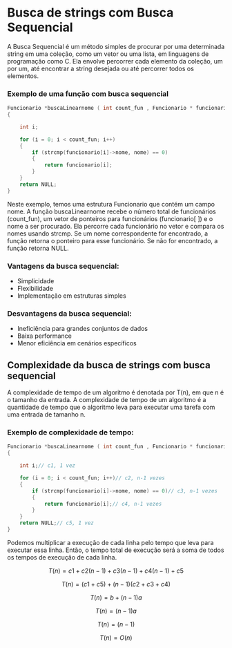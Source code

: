 
# Busca de strings com Busca Sequencial

A Busca Sequencial é um método simples de procurar por uma determinada string em uma coleção, como um vetor ou uma lista, em linguagens de programação como C. Ela envolve percorrer cada elemento da coleção, um por um, até encontrar a string desejada ou até percorrer todos os elementos.
  
### Exemplo de uma função com busca sequencial
```c 
Funcionario *buscaLinearnome ( int count_fun , Funcionario * funcionario[], char * nome )
{

    int i;

    for (i = 0; i < count_fun; i++)
    {
        if (strcmp(funcionario[i]->nome, nome) == 0)
        {
            return funcionario[i];
        }
    }
    return NULL;
} 

```
Neste exemplo, temos uma estrutura Funcionario que contém um campo nome. A função buscaLinearnome recebe o número total de funcionários (count_fun), um vetor de ponteiros para funcionários (funcionario[ ]) e o nome a ser procurado. Ela percorre cada funcionário no vetor e compara os nomes usando strcmp. Se um nome correspondente for encontrado, a função retorna o ponteiro para esse funcionário. Se não for encontrado, a função retorna NULL.
### Vantagens da busca sequencial:
* Simplicidade
* Flexibilidade
* Implementação em estruturas simples
### Desvantagens da busca sequencial:
* Ineficiência para grandes conjuntos de dados
* Baixa performance
* Menor eficiência em cenários específicos



## Complexidade da busca de strings com busca sequencial
A complexidade de tempo de um algoritmo é denotada por T(n), em que n é o tamanho da entrada. A complexidade de tempo de um algoritmo é a quantidade de tempo que o algoritmo leva para executar uma tarefa com uma entrada de tamanho n.

### Exemplo de complexidade de tempo: 
```c 
Funcionario *buscaLinearnome ( int count_fun , Funcionario * funcionario[], char * nome )
{

    int i;// c1, 1 vez

    for (i = 0; i < count_fun; i++)// c2, n-1 vezes
    {
        if (strcmp(funcionario[i]->nome, nome) == 0)// c3, n-1 vezes
        {
            return funcionario[i];// c4, n-1 vezes
        }
    }
    return NULL;// c5, 1 vez
} 

```
Podemos multiplicar a execução de cada linha pelo tempo que leva para executar essa linha. Então, o tempo total de execução será a soma de todos os tempos de execução de cada linha.

$$ T(n) = c1 + c2(n-1) + c3(n-1) + c4(n-1) + c5   $$

$$ T(n) = (c1 + c5) +  (n-1)(c2 + c3 + c4) $$

$$ T(n) = b +  (n-1)a $$

$$ T(n) =  (n-1)a $$

$$ T(n) =  (n-1) $$

$$ T(n) =  O(n) $$




